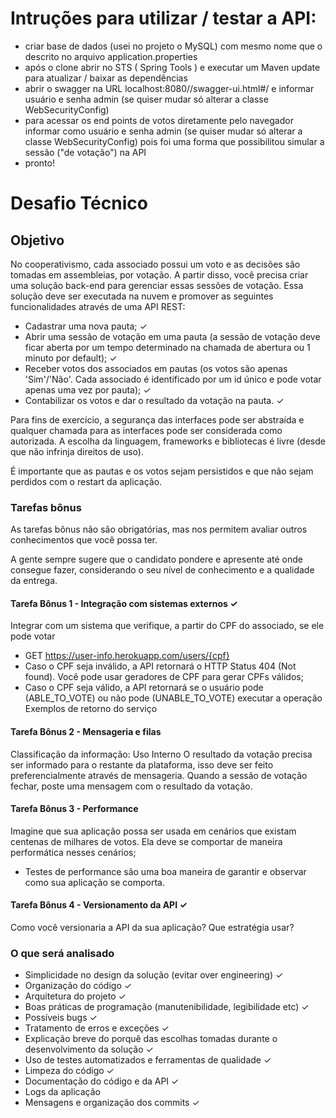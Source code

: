 # Intruções para utilizar / testar a API:
- criar base de dados (usei no projeto o MySQL) com mesmo nome que o descrito no arquivo application.properties
- após o clone abrir no STS ( Spring Tools ) e executar um Maven update para atualizar / baixar as dependências
- abrir o swagger na  URL localhost:8080//swagger-ui.html#/ e informar usuário e senha admin (se quiser mudar só alterar a classe WebSecurityConfig)
- para acessar os end points de votos diretamente pelo navegador informar como usuário e senha admin (se quiser mudar só alterar a classe WebSecurityConfig) pois foi uma forma que possibilitou simular a sessão ("de votação") na API
- pronto!

# Desafio Técnico
## Objetivo
No cooperativismo, cada associado possui um voto e as decisões são tomadas em assembleias, por votação. A partir disso, você precisa criar uma solução back-end para gerenciar essas sessões de votação. Essa solução deve ser executada na nuvem e promover as seguintes funcionalidades através de uma API REST:
- Cadastrar uma nova pauta; ✓
- Abrir uma sessão de votação em uma pauta (a sessão de votação deve ficar aberta por um tempo determinado na chamada de abertura ou 1 minuto por default); ✓ 
- Receber votos dos associados em pautas (os votos são apenas 'Sim'/'Não'. Cada associado é identificado por um id único e pode votar apenas uma vez por pauta); ✓ 
- Contabilizar os votos e dar o resultado da votação na pauta. ✓

Para fins de exercício, a segurança das interfaces pode ser abstraída e qualquer chamada para as interfaces pode ser considerada como autorizada. A escolha da linguagem, frameworks e bibliotecas é livre (desde que não infrinja direitos de uso).

É importante que as pautas e os votos sejam persistidos e que não sejam perdidos com o restart da aplicação.

### Tarefas bônus
As tarefas bônus não são obrigatórias, mas nos permitem avaliar outros conhecimentos que você possa ter.

A gente sempre sugere que o candidato pondere e apresente até onde consegue fazer, considerando o seu
nível de conhecimento e a qualidade da entrega.
#### Tarefa Bônus 1 - Integração com sistemas externos ✓
Integrar com um sistema que verifique, a partir do CPF do associado, se ele pode votar
- GET https://user-info.herokuapp.com/users/{cpf}
- Caso o CPF seja inválido, a API retornará o HTTP Status 404 (Not found). Você pode usar geradores de CPF para gerar CPFs válidos;
- Caso o CPF seja válido, a API retornará se o usuário pode (ABLE_TO_VOTE) ou não pode (UNABLE_TO_VOTE) executar a operação
Exemplos de retorno do serviço

#### Tarefa Bônus 2 - Mensageria e filas
Classificação da informação: Uso Interno
O resultado da votação precisa ser informado para o restante da plataforma, isso deve ser feito preferencialmente através de mensageria. Quando a sessão de votação fechar, poste uma mensagem com o resultado da votação.

#### Tarefa Bônus 3 - Performance
Imagine que sua aplicação possa ser usada em cenários que existam centenas de milhares de votos. Ela deve se comportar de maneira performática nesses cenários;
- Testes de performance são uma boa maneira de garantir e observar como sua aplicação se comporta.

#### Tarefa Bônus 4 - Versionamento da API ✓
Como você versionaria a API da sua aplicação? Que estratégia usar?

### O que será analisado
- Simplicidade no design da solução (evitar over engineering) ✓ 
- Organização do código  ✓ 
- Arquitetura do projeto ✓ 
- Boas práticas de programação (manutenibilidade, legibilidade etc) ✓ 
- Possíveis bugs ✓ 
- Tratamento de erros e exceções ✓ 
- Explicação breve do porquê das escolhas tomadas durante o desenvolvimento da solução ✓ 
- Uso de testes automatizados e ferramentas de qualidade ✓ 
- Limpeza do código ✓ 
- Documentação do código e da API ✓ 
- Logs da aplicação
- Mensagens e organização dos commits  ✓
